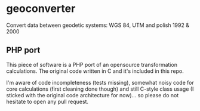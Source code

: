 # geoconverter
Convert data between geodetic systems: WGS 84, UTM and polish 1992 &amp; 2000

## PHP port

This piece of software is a PHP port of an opensource transformation calculations. The original code written in C and it's included in this repo.

I'm aware of code incompleteness (tests missing), somewhat noisy code for core calculations (first cleaning done though) and still C-style class usage (I sticked with the original code architecture for now)... so please do not hesitate to open any pull request.